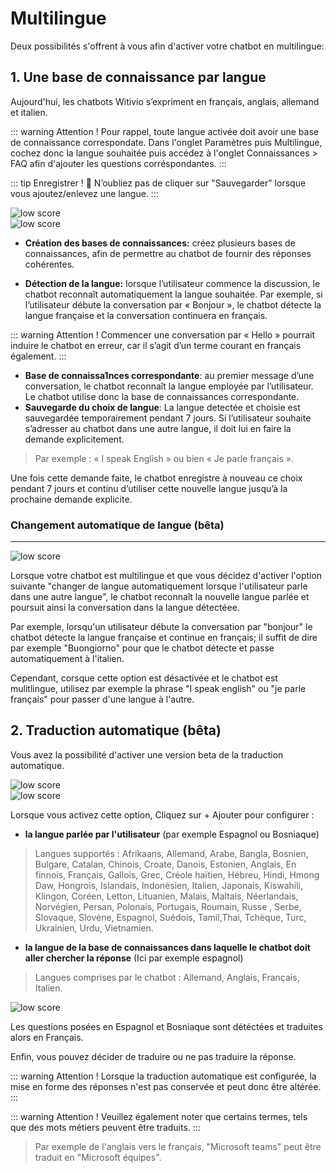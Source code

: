 # Multilingue

Deux possibilités s'offrent à vous afin d'activer votre chatbot en multilingue:


## 1. Une base de connaissance par langue

Aujourd'hui, les chatbots Witivio s’expriment en français, anglais, allemand et italien.

::: warning Attention !
Pour rappel, toute langue activée doit avoir une base de connaissance correspondate. Dans l'onglet Paramètres puis Multilingue, cochez donc la langue souhaitée puis accédez à l'onglet Connaissances > FAQ afin d'ajouter les questions corréspondantes.
:::

::: tip Enregistrer !
💾 N’oubliez pas de cliquer sur "Sauvegarder" lorsque vous ajoutez/enlevez une langue.
:::

<div class="image_center">
  <img :src="$withBase('/assets/img/fr/parametres/multilingual1.png')" alt="low score">
</div>


<div class="image_center">
  <img :src="$withBase('/assets/img/fr/parametres/multilingual2.jpg')" alt="low score">
</div>



-   **Création des bases de connaissances:** créez plusieurs bases de connaissances, afin de permettre au chatbot de fournir des réponses cohérentes.

-   **Détection de la langue:** lorsque l’utilisateur commence la discussion, le chatbot reconnaît automatiquement la langue souhaitée. Par exemple, si l’utilisateur débute la conversation par « Bonjour », le chatbot détecte la langue française et la conversation continuera en français.

::: warning Attention !
Commencer une conversation par « Hello » pourrait induire le chatbot en erreur, car il s’agit d’un terme courant en français également.
:::

-   **Base de connaissa1nces correspondante**: au premier message d’une conversation, le chatbot reconnaît la langue employée par l’utilisateur. Le chatbot utilise donc la base de connaissances correspondante.
-   **Sauvegarde du choix de langue**: La langue detectée et choisie est sauvegardée temporairement pendant 7 jours. Si l’utilisateur souhaite s’adresser au chatbot dans une autre langue, il doit lui en faire la demande explicitement.

>Par exemple : « I speak English » ou bien « Je parle français ».

Une fois cette demande faite, le chatbot enregistre à nouveau ce choix pendant 7 jours et continu d’utiliser cette nouvelle langue jusqu’à la prochaine demande explicite.


### Changement automatique de langue (bêta)
-------------

<div class="image_center">
  <img :src="$withBase('/assets/img/fr/parametres/multilingual3.png')" alt="low score">
</div>

Lorsque votre chatbot est multilingue et que vous décidez d'activer l'option suivante "changer de langue automatiquement lorsque l'utilisateur parle dans une autre langue", le chatbot reconnaît la nouvelle langue parlée et poursuit ainsi la conversation dans la langue détectéee.

Par exemple, lorsqu'un utilisateur débute la conversation par "bonjour" le chatbot détecte la langue française et continue en français; il suffit de dire par exemple "Buongiorno" pour que le chatbot détecte et passe automatiquement à l'italien.

Cependant, corsque cette option est désactivée et le chatbot est mulitlingue, utilisez par exemple la phrase "I speak english" ou "je parle français" pour passer d'une langue à l'autre.

## 2. Traduction automatique (bêta)

Vous avez la possibilité d'activer une version beta de la traduction automatique.

<div class="image_center">
  <img :src="$withBase('/assets/img/fr/parametres/multilingual4.png')" alt="low score">
</div>


<div class="image_center">
  <img :src="$withBase('/assets/img/fr/parametres/multilingual5.png')" alt="low score">
</div>



Lorsque vous activez cette option, Cliquez sur + Ajouter pour configurer :

* **la langue parlée par l'utilisateur** (par exemple Espagnol ou Bosniaque)

> Langues supportés : Afrikaans, Allemand, Arabe, Bangla, Bosnien, Bulgare, Catalan, Chinois, Croate, Danois, Estonien, Anglais, En finnois, Français, Gallois, Grec, Créole haïtien, Hébreu, Hindi, Hmong Daw, Hongrois, Islandais, Indonésien, Italien, Japonais, Kiswahili, Klingon, Coréen, Letton, Lituanien, Malais, Maltais, Néerlandais, Norvégien, Persan, Polonais, Portugais, Roumain, Russe , Serbe, Slovaque, Slovène, Espagnol, Suédois, Tamil,Thai, Tchèque, Turc, Ukrainien, Urdu, Vietnamien.


- **la langue de la base de connaissances dans laquelle le chatbot doit aller chercher la réponse** (Ici par exemple espagnol)

>Langues comprises par le chatbot : Allemand, Anglais, Français, Italien.

<div class="image_center">
  <img :src="$withBase('/assets/img/fr/parametres/multilingual6.png')" alt="low score">
</div>



Les questions posées en Espagnol et Bosniaque sont détéctées et traduites alors en Français.

Enfin, vous pouvez décider de traduire ou ne pas traduire la réponse.

::: warning Attention !
Lorsque la traduction automatique est configurée, la mise en forme des réponses n'est pas conservée et peut donc être altérée.
:::

::: warning Attention !
  Veuillez également noter que certains termes, tels que des mots métiers peuvent être traduits.
:::

> Par exemple de l'anglais vers le français, "Microsoft teams" peut être traduit en "Microsoft équipes". 


